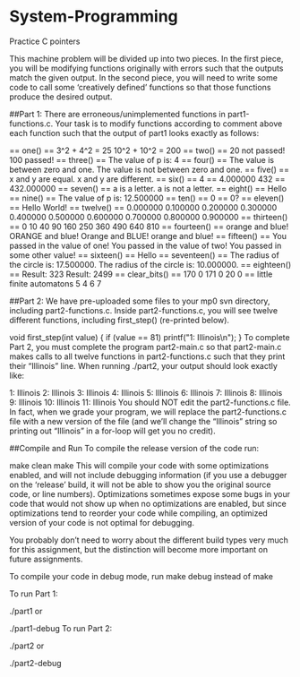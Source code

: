 # System-Programming
Practice C pointers


This machine problem will be divided up into two pieces. In the first piece, you will be modifying functions originally with errors such that the outputs match the given output. In the second piece, you will need to write some code to call some ‘creatively defined’ functions so that those functions produce the desired output.


##Part 1:
There are erroneous/unimplemented functions in part1-functions.c. Your task is to modify functions according to comment above each function such that the output of part1 looks exactly as follows:

== one() ==
3^2 + 4^2 = 25
10^2 + 10^2 = 200
== two() ==
20 not passed!
100 passed!
== three() ==
The value of p is: 4
== four() ==
The value is between zero and one.
The value is not between zero and one.
== five() ==
x and y are equal.
x and y are different.
== six() ==
4 == 4.000000
432 == 432.000000
== seven() ==
a is a letter.
a is not a letter.
== eight() ==
Hello
== nine() ==
The value of p is: 12.500000
== ten() ==
0 == 0?
== eleven() ==
Hello World!
== twelve() ==
0.000000 0.100000 0.200000 0.300000 0.400000 0.500000 0.600000 0.700000 0.800000 0.900000
== thirteen() ==
0 10 40 90 160 250 360 490 640 810
== fourteen() ==
orange and blue!
ORANGE and blue!
Orange and BLUE!
orange and blue!
== fifteen() ==
You passed in the value of one!
You passed in the value of two!
You passed in some other value!
== sixteen() ==
Hello
== seventeen() ==
The radius of the circle is: 17.500000.
The radius of the circle is: 10.000000.
== eighteen() ==
Result: 323
Result: 2499
== clear_bits() ==
170
0
171
0
20
0
== little finite automatons
5
4
6
7


##Part 2:
We have pre-uploaded some files to your mp0 svn directory, including part2-functions.c. Inside part2-functions.c, you will see twelve different functions, including first_step() (re-printed below).

void first_step(int value) {
  if (value == 81)
    printf("1: Illinois\n");
}
To complete Part 2, you must complete the program part2-main.c so that part2-main.c makes calls to all twelve functions in part2-functions.c such that they print their “Illinois” line. When running ./part2, your output should look exactly like:

1: Illinois
2: Illinois
3: Illinois
4: Illinois
5: Illinois
6: Illinois
7: Illinois
8: Illinois
9: Illinois
10: Illinois
11: Illinois
You should NOT edit the part2-functions.c file. In fact, when we grade your program, we will replace the part2-functions.c file with a new version of the file (and we’ll change the “Illinois” string so printing out “Illinois” in a for-loop will get you no credit).

##Compile and Run
To compile the release version of the code run:

make clean
make
This will compile your code with some optimizations enabled, and will not include debugging information (if you use a debugger on the ‘release’ build, it will not be able to show you the original source code, or line numbers). Optimizations sometimes expose some bugs in your code that would not show up when no optimizations are enabled, but since optimizations tend to reorder your code while compiling, an optimized version of your code is not optimal for debugging.

You probably don’t need to worry about the different build types very much for this assignment, but the distinction will become more important on future assignments.

To compile your code in debug mode, run make debug instead of make

To run Part 1:

./part1
or

./part1-debug
To run Part 2:

./part2
or

./part2-debug
